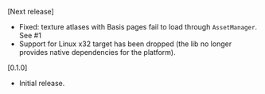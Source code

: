 [Next release]
- Fixed: texture atlases with Basis pages fail to load through `AssetManager`. See #1
- Support for Linux x32 target has been dropped (the lib no longer provides native dependencies for the platform).

[0.1.0]
- Initial release.